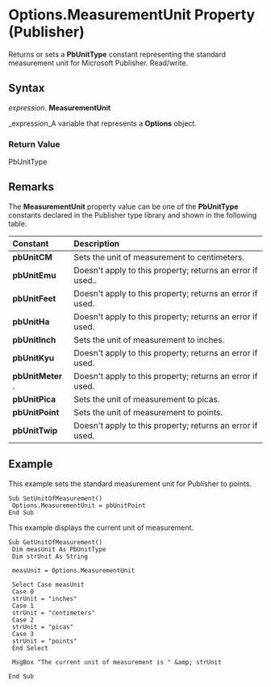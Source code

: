 
# Options.MeasurementUnit Property (Publisher)

Returns or sets a  **PbUnitType** constant representing the standard measurement unit for Microsoft Publisher. Read/write.


## Syntax

 _expression_. **MeasurementUnit**

 _expression_A variable that represents a  **Options** object.


### Return Value

PbUnitType


## Remarks

The  **MeasurementUnit** property value can be one of the **PbUnitType** constants declared in the Publisher type library and shown in the following table.



|**Constant**|**Description**|
|:-----|:-----|
| **pbUnitCM**| Sets the unit of measurement to centimeters.|
| **pbUnitEmu**| Doesn't apply to this property; returns an error if used..|
| **pbUnitFeet**|Doesn't apply to this property; returns an error if used.|
| **pbUnitHa**|Doesn't apply to this property; returns an error if used.|
| **pbUnitInch**|Sets the unit of measurement to inches.|
| **pbUnitKyu**| Doesn't apply to this property; returns an error if used.|
| **pbUnitMeter** .|Doesn't apply to this property; returns an error if used.|
| **pbUnitPica**|Sets the unit of measurement to picas.|
| **pbUnitPoint**|Sets the unit of measurement to points.|
| **pbUnitTwip**|Doesn't apply to this property; returns an error if used.|

## Example

This example sets the standard measurement unit for Publisher to points.


```
Sub SetUnitOfMeasurement() 
 Options.MeasurementUnit = pbUnitPoint 
End Sub
```

This example displays the current unit of measurement.




```
Sub GetUnitOfMeasurement() 
 Dim measUnit As PbUnitType 
 Dim strUnit As String 
 
 measUnit = Options.MeasurementUnit 
 
 Select Case measUnit 
 Case 0 
 strUnit = "inches" 
 Case 1 
 strUnit = "centimeters" 
 Case 2 
 strUnit = "picas" 
 Case 3 
 strUnit = "points" 
 End Select 
 
 MsgBox "The current unit of measurement is " &amp; strUnit 
 
End Sub
```

